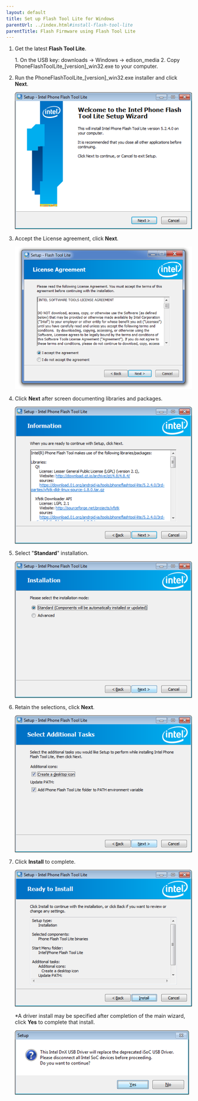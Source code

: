 ```yaml
---
layout: default
title: Set up Flash Tool Lite for Windows
parentUrl: ../index.html#install-flash-tool-lite
parentTitle: Flash Firmware using Flash Tool Lite
---
```


1. Get the latest **Flash Tool Lite**.
   
   <div class="callout goto" markdown="1">
   1. On the USB key: <span class="icon folder">downloads</span> → <span class="icon folder">Windows</span> → <span class="icon folder">edison_media</span>
   2. Copy <span class="icon file">PhoneFlashToolLite_[version]_win32.exe</span> to your computer.
   </div>

2. Run the <span class="icon file">PhoneFlashToolLite_[version]_win32.exe</span> installer and click **Next**.
  
   ![Install Flash Tool Lite](images/install_flash_tool_firmware.png)

3. Accept the License agreement, click **Next**.

   ![Accept License Agreement](images/accept_license_firmware.png)
   
4. Click **Next** after screen documenting libraries and packages.

   ![Click Next after libraries](images/next_libraries_firmware.png)
   
5. Select "**Standard**" installation. 

   ![Select Standard](images/select_standard_firmware.png)
   
6. Retain the selections, click **Next**.

   ![Retain Selections](images/retain_selection_firmware.png)
   
7. Click **Install** to complete.

   ![Click Install](images/click_install_firmware.png)
   
   *A driver install may be specified after completion of the main wizard, click **Yes** to complete that install.
   
   ![Install DnX USB drivers](images/dnx_usb_firmware.png)
